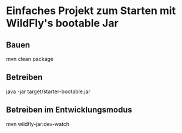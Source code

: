 # Einfaches Projekt zum Starten mit WildFly's bootable Jar

## Bauen
mvn clean package

## Betreiben
java -jar target/starter-bootable.jar

## Betreiben im Entwicklungsmodus
mvn wildfly-jar:dev-watch

